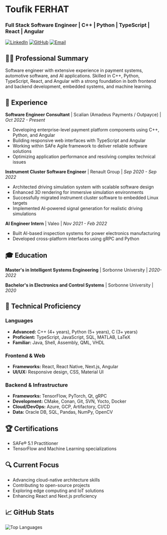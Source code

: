 # Toufik FERHAT

### Full Stack Software Engineer | C++ | Python | TypeScript | React | Angular

[![LinkedIn](https://img.shields.io/badge/LinkedIn-Connect-blue)](https://www.linkedin.com/in/toufik-ferhat-012317154/)
[![GitHub](https://img.shields.io/badge/GitHub-Follow-darkgreen)](https://github.com/Toufik98)
[![Email](https://img.shields.io/badge/Email-Contact-red)](mailto:toufik.ferhat@outlook.com)

## 👨‍💻 Professional Summary
Software engineer with extensive experience in payment systems, automotive software, and AI applications. Skilled in C++, Python, TypeScript, React, and Angular with a strong foundation in both frontend and backend development, embedded systems, and machine learning.

## 🚀 Experience

**Software Engineer Consultant** | Scalian (Amadeus Payments / Outpayce) | *Oct 2022 - Present*
- Developing enterprise-level payment platform components using C++, Python, and Angular
- Building responsive web interfaces with TypeScript and Angular
- Working within SAFe Agile framework to deliver reliable software solutions
- Optimizing application performance and resolving complex technical issues

**Instrument Cluster Software Engineer** | Renault Group | *Sep 2020 - Sep 2022*
- Architected driving simulation system with scalable software design
- Enhanced 3D rendering for immersive simulation environments
- Successfully migrated instrument cluster software to embedded Linux targets
- Implemented AI-powered signal generation for realistic driving simulations

**AI Engineer Intern** | Valeo | *Nov 2021 - Feb 2022*
- Built AI-based inspection systems for power electronics manufacturing
- Developed cross-platform interfaces using gRPC and Python

## 🎓 Education

**Master's in Intelligent Systems Engineering** | Sorbonne University | *2020-2022*

**Bachelor's in Electronics and Control Systems** | Sorbonne University | *2020*

## 💼 Technical Proficiency

### Languages
- **Advanced:** C++ (4+ years), Python (5+ years), C (3+ years)
- **Proficient:** TypeScript, JavaScript, SQL, MATLAB, LaTeX
- **Familiar:** Java, Shell, Assembly, QML, VHDL

### Frontend & Web
- **Frameworks:** React, React Native, Next.js, Angular
- **UI/UX:** Responsive design, CSS, Material UI

### Backend & Infrastructure
- **Frameworks:** TensorFlow, PyTorch, Qt, gRPC
- **Development:** CMake, Conan, Git, SVN, Yocto, Docker
- **Cloud/DevOps:** Azure, GCP, Artifactory, CI/CD
- **Data:** Oracle DB, SQL, Pandas, NumPy, OpenCV

## 🏆 Certifications
- SAFe® 5.1 Practitioner
- TensorFlow and Machine Learning specializations

## 🔍 Current Focus
- Advancing cloud-native architecture skills
- Contributing to open-source projects
- Exploring edge computing and IoT solutions
- Enhancing React and Next.js proficiency

## 📈 GitHub Stats

![Top Languages](https://github-readme-stats.vercel.app/api/top-langs/?username=Toufik98&layout=compact&theme=dark)

